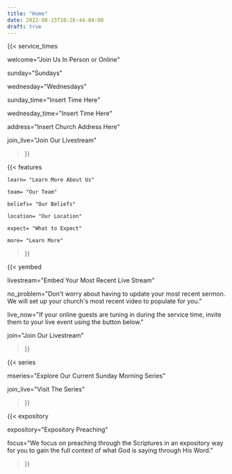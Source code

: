 ```yaml
---
title: "Home"
date: 2022-08-15T10:26:44-04:00
draft: true
---
```

 {{< service_times 
 
 welcome="Join Us In Person or Online"

 sunday="Sundays"

 wednesday="Wednesdays"

 sunday_time="Insert Time Here"

 wednesday_time="Insert Time Here"

 address="Insert Church Address Here"

 join_live="Join Our Livestream"
 
 >}}

{{< features

    learn= "Learn More About Us"

    team= "Our Team"

    beliefs= "Our Beliefs"

    location= "Our Location"

    expect= "What to Expect"

    more= "Learn More"

 >}}

 {{< yembed 
 
 livestream="Embed Your Most Recent Live Stream"

 no_problem="Don't worry about having to update your most recent sermon. We will set up your church's most recent video to populate for you."

 live_now="If your online guests are tuning in during the service time, invite them to your live event using the button below."

 join="Join Our Livestream"
 
 >}}

 {{< series 
 
 mseries="Explore Our Current Sunday Morning Series"

 join_live="Visit The Series"

 >}}

 {{< expository 
 
 expository="Expository Preaching"

 focus="We focus on preaching through the Scriptures in an expository way for you to gain the full context of what God is saying through His Word."
 
 >}}